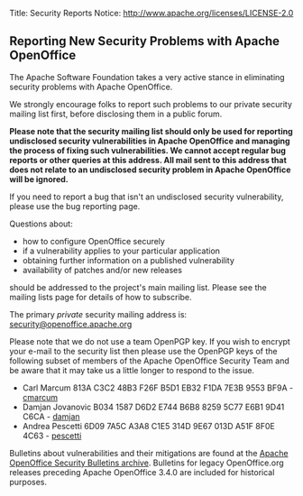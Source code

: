 Title:     Security Reports
Notice: http://www.apache.org/licenses/LICENSE-2.0

## Reporting New Security Problems with Apache OpenOffice

The Apache Software Foundation takes a very active stance in eliminating security problems with Apache OpenOffice.

We strongly encourage folks to report such problems to our private security mailing list first, before disclosing them in a public forum.

**Please note that the security mailing list should only be used for reporting undisclosed security vulnerabilities in Apache OpenOffice and managing
the process of fixing such vulnerabilities. We cannot accept regular bug reports or other queries at this address. All mail sent to this address that
does not relate to an undisclosed security problem in Apache OpenOffice will be ignored.**

If you need to report a bug that isn't an undisclosed security vulnerability, please use the bug reporting page.

Questions about:

* how to configure OpenOffice securely
* if a vulnerability applies to your particular application
* obtaining further information on a published vulnerability
* availability of patches and/or new releases

should be addressed to the project's main mailing list. Please see the mailing lists page for details of how to subscribe.

The primary *private* security mailing address is: [security@openoffice.apache.org](mailto:security@openoffice.apache.org)

Please note that we do not use a team OpenPGP key. If you wish to encrypt
your e-mail to the security list then please use the OpenPGP keys of the following
subset of members of the Apache OpenOffice Security Team and be aware that
it may take us a little longer to respond to the issue.

  - Carl Marcum 813A C3C2 48B3 F26F B5D1  EB32 F1DA 7E3B 9553 BF9A - [cmarcum][2]
  - Damjan Jovanovic B034 1587 D6D2 E744 B6B8  8259 5C77 E6B1 9D41 C6CA - [damjan][3]
  - Andrea Pescetti 6D09 7A5C A3A8 C1E5 314D  9E67 013D A51F 8F0E 4C63 - [pescetti][4]

Bulletins about vulnerabilities and their mitigations are found at the [Apache OpenOffice Security Bulletins archive][1]. Bulletins for legacy OpenOffice.org releases preceding Apache OpenOffice 3.4.0 are included for historical purposes.

[1]: https://www.openoffice.org/security/bulletin.html
[2]: https://people.apache.org/keys/committer/cmarcum.asc
[3]: https://people.apache.org/keys/committer/damjan.asc
[4]: https://people.apache.org/keys/committer/pescetti.asc

